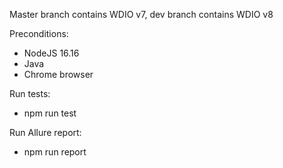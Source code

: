 Master branch contains WDIO v7, dev branch contains WDIO v8

Preconditions:
- NodeJS 16.16
- Java
- Chrome browser

Run tests:
 - npm run test

Run Allure report:
 - npm run report
